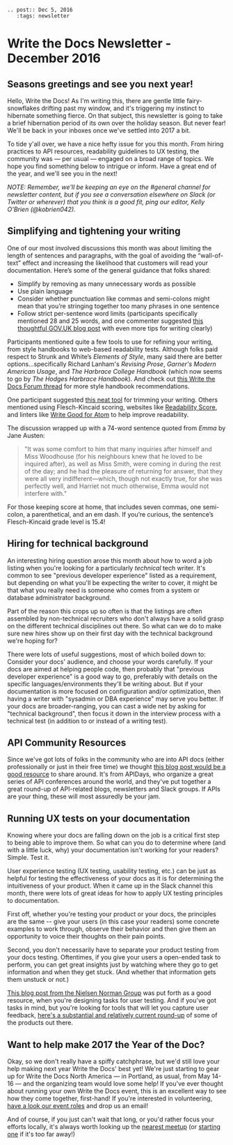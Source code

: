 ```eval_rst

.. post:: Dec 5, 2016
   :tags: newsletter

```

# Write the Docs Newsletter - December 2016

## Seasons greetings and see you next year!

Hello, Write the Docs! As I'm writing this, there are gentle little fairy-snowflakes drifting past my window, and it's triggering my instinct to hibernate something fierce. On that subject, this newsletter is going to take a brief hibernation period of its own over the holiday season. But never fear! We'll be back in your inboxes once we've settled into 2017 a bit.

To tide y'all over, we have a nice hefty issue for you this month. From hiring practices to API resources, readability guidelines to UX testing, the community was — per usual — engaged on a broad range of topics. We hope you find something below to intrigue or inform. Have a great end of the year, and we'll see you in the next!

_NOTE: Remember,  we'll be keeping an eye on the #general channel for newsletter content, but if you see a conversation elsewhere on Slack (or Twitter or wherever) that you think is a good fit, ping our editor, Kelly O'Brien (@kobrien042)._

## Simplifying and tightening your writing

One of our most involved discussions this month was about limiting the length of sentences and paragraphs, with the goal of avoiding the “wall-of-text”  effect and increasing the likelihood that customers will read your documentation. Here’s some of the general guidance that folks shared:

* Simplify by removing as many unnecessary words as possible
* Use plain language
* Consider whether punctuation like commas and semi-colons might mean that you’re stringing together too many phrases in one sentence
* Follow strict per-sentence word limits (participants specifically mentioned 28 and 25 words, and one commenter suggested [this thoughtful GOV.UK blog post](https://insidegovuk.blog.gov.uk/2014/08/04/sentence-length-why-25-words-is-our-limit/) with even more tips for writing clearly)

Participants mentioned quite a few tools to use for refining your writing, from style handbooks to web-based readability tests. Although folks paid respect to Strunk and White’s _Elements of Style_, many said there are better options…specifically Richard Lanham's _Revising Prose_, _Garner's Modern American Usage_, and _The Harbrace College Handbook_ (which now seems to go by _The Hodges Harbrace Handbook_). And check out [this Write the Docs Forum thread]( http://forum.writethedocs.org/t/style-guides-for-documentarians/112) for more style handbook recommendations.

One participant suggested [this neat tool](http://writersdiet.com/?page_id=4) for trimming your writing. Others mentioned using Flesch-Kincaid scoring, websites like [Readability Score](https://readability-score.com/text/), and linters like [Write Good for Atom]( https://atom.io/packages/linter-write-good) to help improve readability.

The discussion wrapped up with a 74-word sentence quoted from _Emma_ by Jane Austen:
> "It was some comfort to him that many inquiries after himself and Miss Woodhouse (for his neighbours knew that he loved to be inquired after), as well as Miss Smith, were coming in during the rest of the day; and he had the pleasure of returning for answer, that they were all very indifferent—which, though not exactly true, for she was perfectly well, and Harriet not much otherwise, Emma would not interfere with."

For those keeping score at home, that includes seven commas, one semi-colon, a parenthetical, and an em dash. If you’re curious, the sentence’s Flesch-Kincaid grade level is 15.4! 

## Hiring for technical background

An interesting hiring question arose this month about how to word a job listing when you're looking for a particularly _technical_ tech writer. It's common to see "previous developer experience" listed as a requirement, but depending on what you'll be expecting the writer to cover, it might be that what you really need is someone who comes from a system or database administrator background.

Part of the reason this crops up so often is that the listings are often assembled by non-technical recruiters who don't always have a solid grasp on the different technical disciplines out there. So what can we do to make sure new hires show up on their first day with the technical background we're hoping for?

There were lots of useful suggestions, most of which boiled down to: Consider your docs' audience, and choose your words carefully. If your docs are aimed at helping people code, then probably that "previous developer experience" is a good way to go, preferably with details on the specific languages/environments they'll be writing about. But if your documentation is more focused on configuration and/or optimization, then having a writer with  "sysadmin or DBA experience" may serve you better. If your docs are broader-ranging, you can cast a wide net by asking for "technical background", then focus it down in the interview process with a technical test (in addition to or instead of a writing test).


## API Community Resources

Since we've got lots of folks in the community who are into API docs (either professionally or just in their free time) we thought [this blog post would be a good resource](https://medium.com/@APIdays/api-blogs-api-newsletters-and-api-oriented-slack-groups-to-follow-878dd3cdb2ba) to share around. It's from APIDays, who organize a great series of API conferences around the world, and they've put together a great round-up of API-related blogs, newsletters and Slack groups. If APIs are your thing, these will most assuredly be your jam.

## Running UX tests on your documentation

Knowing where your docs are falling down on the job is a critical first step to being able to improve them. So what can you do to determine where (and with a little luck, why) your documentation isn't working for your readers? Simple. Test it.

User experience testing (UX testing, usability testing, etc.) can be just as helpful for testing the effectiveness of your docs as it is for determining the intuitiveness of your product. When it came up in the Slack channel this month, there were lots of great ideas for how to apply UX testing principles to documentation.

First off, whether you're testing your product or your docs, the principles are the same -- give your users (in this case your readers) some concrete examples to work through, observe their behavior and then give them an opportunity to voice their thoughts on their pain points.  

Second, you don't necessarily have to separate your product testing from your docs testing. Oftentimes, if you give your users a open-ended task to perform, you can get great insights just by watching where they go to get information and when they get stuck. (And whether that information gets them unstuck or not.)

[This blog post from the Nielsen Norman Group](https://www.nngroup.com/articles/task-scenarios-usability-testing/) was put forth as a good resource, when you're designing tasks for user testing. And if you've got tasks in mind, but you're looking for tools that will let you capture user feedback, [here's a substantial and relatively current round-up](https://uxdesign.cc/ux-tools-for-user-research-and-user-testing-a720131552e1) of some of the products out there.

## Want to help make 2017 the Year of the Doc?

Okay, so we don't really have a spiffy catchphrase, but we'd still love your help making next year Write the Docs' best yet! We're just starting to gear up for Write the Docs North America — in Portland, as usual, from May 14-16 — and the organizing team would love some help! If you've ever thought about running your own Write the Docs event, this is an excellent way to see how they come together, first-hand! If you're interested in volunteering, [have a look our event roles](https://www.writethedocs.org/organizer-guide/confs/event-roles/) and drop us an email!

And of course, if you just can't wait that long, or you'd rather focus your efforts locally, it's always worth looking up the [nearest meetup](https://www.writethedocs.org/meetups/) (or [starting one](https://www.writethedocs.org/organizer-guide/meetups/starting/) if it's too far away!)
